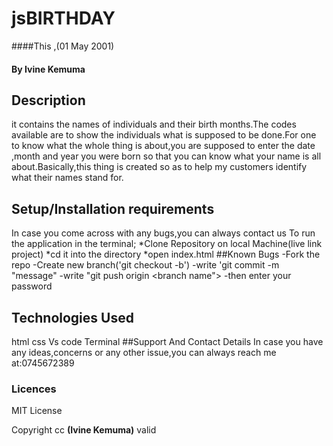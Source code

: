 # jsBIRTHDAY
####This ,(01 May 2001)
#### By **Ivine Kemuma**
## Description
it contains the names of individuals and their birth months.The codes available are to show the individuals what is supposed to be done.For one to know what the whole thing is about,you are supposed to enter the date ,month and year you were born so that you can know what your name is all about.Basically,this thing is created so as to help my customers identify what their names stand for.
## Setup/Installation requirements
In case you come across with any bugs,you can always contact us
To run the application in the terminal;
*Clone Repository on local Machine(live link project)
*cd it into the directory
*open index.html
##Known Bugs
-Fork the repo
-Create new branch('git checkout -b')
-write 'git commit -m "message"
-write "git push origin <branch name">
-then enter your password
## Technologies Used
html
css
Vs code
Terminal
##Support And Contact Details
In case you have any ideas,concerns or any other issue,you can always reach me at:0745672389
### Licences
MIT License

Copyright cc **(Ivine Kemuma)**
valid


